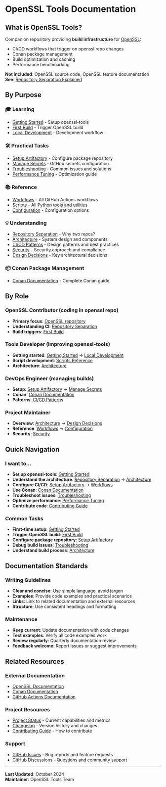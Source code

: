 # OpenSSL Tools Documentation

## What is OpenSSL Tools?

Companion repository providing **build infrastructure** for [OpenSSL](https://github.com/sparesparrow/openssl):
- CI/CD workflows that trigger on openssl repo changes
- Conan package management
- Build optimization and caching
- Performance benchmarking

**Not included**: OpenSSL source code, OpenSSL feature documentation  
**See**: [Repository Separation Explained](explanation/repo-separation.md)

## By Purpose

### 🎓 Learning
- [Getting Started](tutorials/getting-started.md) - Setup openssl-tools
- [First Build](tutorials/first-build.md) - Trigger OpenSSL build
- [Local Development](tutorials/local-development.md) - Development workflow

### 🛠️ Practical Tasks  
- [Setup Artifactory](how-to/setup-artifactory.md) - Configure package repository
- [Manage Secrets](how-to/manage-secrets.md) - GitHub secrets configuration
- [Troubleshooting](how-to/troubleshooting.md) - Common issues and solutions
- [Performance Tuning](how-to/performance-tuning.md) - Optimization guide

### 📚 Reference
- [Workflows](reference/workflows.md) - All GitHub Actions workflows
- [Scripts](reference/scripts.md) - All Python tools and utilities
- [Configuration](reference/configuration.md) - Configuration options

### 💡 Understanding
- [Repository Separation](explanation/repo-separation.md) - Why two repos?
- [Architecture](explanation/architecture.md) - System design and components
- [CI/CD Patterns](explanation/cicd-patterns.md) - Design patterns and best practices
- [Security](explanation/security.md) - Security approach and compliance
- [Design Decisions](explanation/design-decisions.md) - Key architectural decisions

### 📦 Conan Package Management
- [Conan Documentation](conan/) - Complete Conan guide

## By Role

### OpenSSL Contributor (coding in openssl repo)
- **Primary focus**: [OpenSSL repository](https://github.com/sparesparrow/openssl)
- **Understanding CI**: [Repository Separation](explanation/repo-separation.md)
- **Build triggers**: [First Build](tutorials/first-build.md)

### Tools Developer (improving openssl-tools)
- **Getting started**: [Getting Started](tutorials/getting-started.md) → [Local Development](tutorials/local-development.md)
- **Script development**: [Scripts Reference](reference/scripts.md)
- **Architecture**: [Architecture](explanation/architecture.md)

### DevOps Engineer (managing builds)
- **Setup**: [Setup Artifactory](how-to/setup-artifactory.md) → [Manage Secrets](how-to/manage-secrets.md)
- **Conan**: [Conan Documentation](conan/)
- **Patterns**: [CI/CD Patterns](explanation/cicd-patterns.md)

### Project Maintainer
- **Overview**: [Architecture](explanation/architecture.md) → [Design Decisions](explanation/design-decisions.md)
- **Reference**: [Workflows](reference/workflows.md) → [Configuration](reference/configuration.md)
- **Security**: [Security](explanation/security.md)

## Quick Navigation

### I want to...
- **Set up openssl-tools**: [Getting Started](tutorials/getting-started.md)
- **Understand the architecture**: [Repository Separation](explanation/repo-separation.md) → [Architecture](explanation/architecture.md)
- **Configure CI/CD**: [Setup Artifactory](how-to/setup-artifactory.md) → [Workflows](reference/workflows.md)
- **Use Conan**: [Conan Documentation](conan/)
- **Troubleshoot issues**: [Troubleshooting](how-to/troubleshooting.md)
- **Optimize performance**: [Performance Tuning](how-to/performance-tuning.md)
- **Contribute code**: [Contributing Guide](../CONTRIBUTING.md)

### Common Tasks
- **First-time setup**: [Getting Started](tutorials/getting-started.md)
- **Trigger OpenSSL build**: [First Build](tutorials/first-build.md)
- **Configure package repository**: [Setup Artifactory](how-to/setup-artifactory.md)
- **Debug build issues**: [Troubleshooting](how-to/troubleshooting.md)
- **Understand build process**: [Architecture](explanation/architecture.md)

## Documentation Standards

### Writing Guidelines
- **Clear and concise**: Use simple language, avoid jargon
- **Examples**: Provide code examples and practical scenarios
- **Links**: Link to related documentation and external resources
- **Structure**: Use consistent headings and formatting

### Maintenance
- **Keep current**: Update documentation with code changes
- **Test examples**: Verify all code examples work
- **Review regularly**: Quarterly documentation review
- **Feedback welcome**: Report issues or suggest improvements

## Related Resources

### External Documentation
- [OpenSSL Documentation](https://www.openssl.org/docs/)
- [Conan Documentation](https://docs.conan.io/)
- [GitHub Actions Documentation](https://docs.github.com/en/actions)

### Project Resources
- [Project Status](../STATUS.md) - Current capabilities and metrics
- [Changelog](../CHANGELOG.md) - Version history and changes
- [Contributing Guide](../CONTRIBUTING.md) - How to contribute

### Support
- [GitHub Issues](https://github.com/sparesparrow/openssl-tools/issues) - Bug reports and feature requests
- [GitHub Discussions](https://github.com/sparesparrow/openssl-tools/discussions) - Questions and community support

---

**Last Updated**: October 2024  
**Maintainer**: OpenSSL Tools Team
